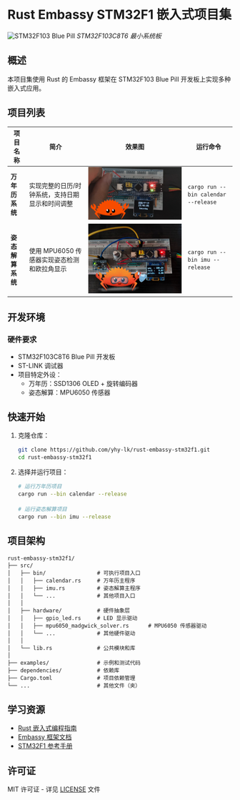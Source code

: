 # Rust Embassy STM32F1 嵌入式项目集

![STM32F103 Blue Pill](pictures/bluepil.png) *STM32F103C8T6 最小系统板*

## 概述

本项目集使用 Rust 的 Embassy 框架在 STM32F103 Blue Pill 开发板上实现多种嵌入式应用。

## 项目列表

| 项目名称 | 简介 | 效果图 | 运行命令 |
|----------|------|--------|----------|
| **万年历系统** | 实现完整的日历/时钟系统，支持日期显示和时间调整 | ![Calendar Demo](pictures/calendar_demo.jpg) | `cargo run --bin calendar --release` |
| **姿态解算系统** | 使用 MPU6050 传感器实现姿态检测和欧拉角显示 | ![IMU Demo](pictures/imu_demo.png) | `cargo run --bin imu --release` |

## 开发环境

### 硬件要求
- STM32F103C8T6 Blue Pill 开发板
- ST-LINK 调试器
- 项目特定外设：
  - 万年历：SSD1306 OLED + 旋转编码器
  - 姿态解算：MPU6050 传感器

## 快速开始

1. 克隆仓库：
   ```bash
   git clone https://github.com/yhy-lk/rust-embassy-stm32f1.git
   cd rust-embassy-stm32f1
   ```
2. 选择并运行项目：
   ```bash
   # 运行万年历项目
   cargo run --bin calendar --release
   
   # 运行姿态解算项目
   cargo run --bin imu --release
   ```

## 项目架构

```
rust-embassy-stm32f1/
├── src/
│   ├── bin/                # 可执行项目入口
│   │   ├── calendar.rs     # 万年历主程序
│   │   ├── imu.rs          # 姿态解算主程序
│   │   └── ...             # 其他项目入口
│   │
│   ├── hardware/           # 硬件抽象层
│   │   ├── gpio_led.rs     # LED 显示驱动
│   │   ├── mpu6050_madgwick_solver.rs      # MPU6050 传感器驱动
│   │   └── ...             # 其他硬件驱动
│   │
│   └── lib.rs              # 公共模块和库
│
├── examples/               # 示例和测试代码
├── dependencies/           # 依赖库
├── Cargo.toml              # 项目依赖管理
└── ...                     # 其他文件（夹）
```

## 学习资源

- [Rust 嵌入式编程指南](https://docs.rust-embedded.org/book/)
- [Embassy 框架文档](https://embassy.dev/book/)
- [STM32F1 参考手册](https://www.st.com/resource/en/reference_manual/cd00171190-stm32f101xx-stm32f102xx-stm32f103xx-stm32f105xx-and-stm32f107xx-advanced-arm-based-32-bit-mcus-stmicroelectronics.pdf)

## 许可证

MIT 许可证 - 详见 [LICENSE](LICENSE) 文件